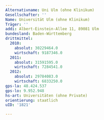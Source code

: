 ```yaml
---
Alternativname: Uni Ulm (ohne Klinikum)
Gesellschafter: ''
Name: Universität Ulm (ohne Klinikum)
Träger: ''
addi: Albert-Einstein-Allee 11, 89081 Ulm
bundesland: Baden-Württemberg
drittmittel:
  2010:
    absolut: 30229464.0
    wirtschaft: 9187346.0
  2011:
    absolut: 31591595.0
    wirtschaft: 7284541.0
  2012:
    absolut: 29784083.0
    wirtschaft: 6833250.0
gps-la: 48.424.537
gps-lo: 9.952.948
hs-art: Universitäten (ohne Private)
orientierung: staatlich
uID: '1821'

---
```


